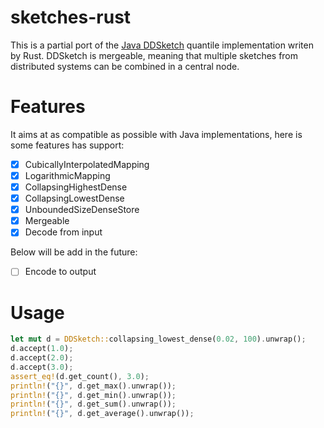 # sketches-rust
This is a partial port of the [Java DDSketch](https://github.com/DataDog/sketches-java) quantile implementation writen by Rust. DDSketch is mergeable, meaning that multiple sketches from distributed systems can be combined in a central node.

# Features
It aims at as compatible as possible with Java implementations, here is some features has support: 
- [x] CubicallyInterpolatedMapping 
- [x] LogarithmicMapping
- [x] CollapsingHighestDense
- [x] CollapsingLowestDense 
- [x] UnboundedSizeDenseStore
- [x] Mergeable
- [x] Decode from input

Below will be add in the future:
- [ ] Encode to output


# Usage
```rust
let mut d = DDSketch::collapsing_lowest_dense(0.02, 100).unwrap();
d.accept(1.0);
d.accept(2.0);
d.accept(3.0);
assert_eq!(d.get_count(), 3.0);
println!("{}", d.get_max().unwrap());
println!("{}", d.get_min().unwrap());
println!("{}", d.get_sum().unwrap());
println!("{}", d.get_average().unwrap());
```

